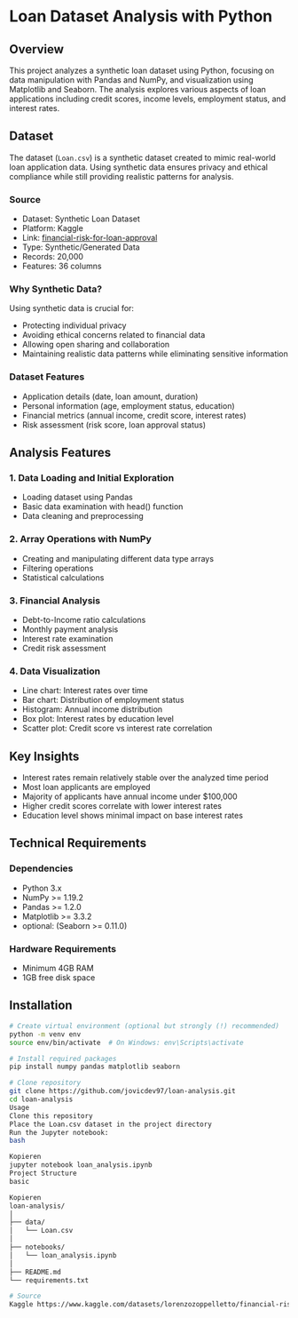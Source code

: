 # Loan Dataset Analysis with Python

## Overview
This project analyzes a synthetic loan dataset using Python, focusing on data manipulation with Pandas and NumPy, and visualization using Matplotlib and Seaborn. The analysis explores various aspects of loan applications including credit scores, income levels, employment status, and interest rates.

## Dataset
The dataset (`Loan.csv`) is a synthetic dataset created to mimic real-world loan application data. Using synthetic data ensures privacy and ethical compliance while still providing realistic patterns for analysis.

### Source
- Dataset: Synthetic Loan Dataset
- Platform: Kaggle
- Link: [financial-risk-for-loan-approval](https://www.kaggle.com/datasets/lorenzozoppelletto/financial-risk-for-loan-approval)
- Type: Synthetic/Generated Data
- Records: 20,000
- Features: 36 columns

### Why Synthetic Data?
Using synthetic data is crucial for:
- Protecting individual privacy
- Avoiding ethical concerns related to financial data
- Allowing open sharing and collaboration
- Maintaining realistic data patterns while eliminating sensitive information

### Dataset Features
- Application details (date, loan amount, duration)
- Personal information (age, employment status, education)
- Financial metrics (annual income, credit score, interest rates)
- Risk assessment (risk score, loan approval status)

## Analysis Features

### 1. Data Loading and Initial Exploration
- Loading dataset using Pandas
- Basic data examination with head() function
- Data cleaning and preprocessing

### 2. Array Operations with NumPy
- Creating and manipulating different data type arrays
- Filtering operations
- Statistical calculations

### 3. Financial Analysis
- Debt-to-Income ratio calculations
- Monthly payment analysis
- Interest rate examination
- Credit risk assessment

### 4. Data Visualization
- Line chart: Interest rates over time
- Bar chart: Distribution of employment status
- Histogram: Annual income distribution
- Box plot: Interest rates by education level
- Scatter plot: Credit score vs interest rate correlation

## Key Insights
- Interest rates remain relatively stable over the analyzed time period
- Most loan applicants are employed
- Majority of applicants have annual income under $100,000
- Higher credit scores correlate with lower interest rates
- Education level shows minimal impact on base interest rates

## Technical Requirements
### Dependencies
- Python 3.x
- NumPy >= 1.19.2
- Pandas >= 1.2.0
- Matplotlib >= 3.3.2
- optional: (Seaborn >= 0.11.0)

### Hardware Requirements
- Minimum 4GB RAM
- 1GB free disk space

## Installation
```bash
# Create virtual environment (optional but strongly (!) recommended)
python -m venv env
source env/bin/activate  # On Windows: env\Scripts\activate

# Install required packages
pip install numpy pandas matplotlib seaborn

# Clone repository
git clone https://github.com/jovicdev97/loan-analysis.git
cd loan-analysis
Usage
Clone this repository
Place the Loan.csv dataset in the project directory
Run the Jupyter notebook:
bash

Kopieren
jupyter notebook loan_analysis.ipynb
Project Structure
basic

Kopieren
loan-analysis/
│
├── data/
│   └── Loan.csv
│
├── notebooks/
│   └── loan_analysis.ipynb
│
├── README.md
└── requirements.txt

# Source
Kaggle https://www.kaggle.com/datasets/lorenzozoppelletto/financial-risk-for-loan-approval
